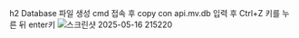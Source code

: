 h2 Database 파일 생성
cmd 접속 후 copy con api.mv.db 입력 후 Ctrl+Z 키를 누른 뒤 enter키
![스크린샷 2025-05-16 215220](https://github.com/user-attachments/assets/44b301d8-9b67-4b8f-a7ca-243e8735c45f)
